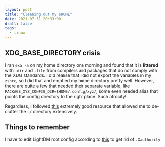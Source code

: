 ```yaml
---
layout: post
title: "Cleaning out my $HOME"
date: 2021-07-31 20:33:00
draft: false
tags:
  - linux
---
```


## XDG_BASE_DIRECTORY crisis

I ran `exa -a` on my home directory one morning and found that it is
**littered** with `.dir` and `.file` from compilers and packages that do not
comply with the XDG standards. I did realise that I did not export the
variables in my `zshrc`, so I did that and emptied my home directory pretty
well. However, there are quite a few that needed their separate variable,
like `PACKAGE_XYZ_CONFIG_DIR=$HOME/.config/xyz/`, some even needed alias that
points the config directory to the right place. Such atrocity!

Regardless, I followed
[this](https://wiki.archlinux.org/title/XDG_Base_Directory) extremely good
resource that allowed me to de-clutter the `~/` directory extensively.

## Things to remember

I have to edit LightDM root config according to
[this](https://askubuntu.com/questions/960793/whats-the-right-place-to-set-the-xauthority-environment-variable/961459#961459)
to get rid of `.Xauthority`
